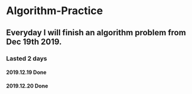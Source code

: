 # Algorithm-Practice

## Everyday I will finish an algorithm problem from Dec 19th 2019.

### Lasted 2 days

#### 2019.12.19 Done

#### 2019.12.20 Done
